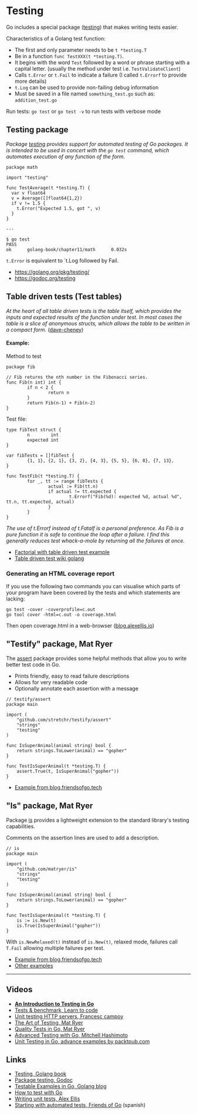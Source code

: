 # Testing

Go includes a special package ([testing]) that makes writing tests easier.

[testing]:https://golang.org/pkg/testing/

Characteristics of a Golang test function:

- The first and only parameter needs to be `t *testing.T`
- Be in a function `func TestXXX(t *testing.T)`.
- It begins with the word `Test` followed by a word or phrase starting with a capital letter.
(usually the method under test i.e. `TestValidateClient`)
- Calls `t.Error` or `t.Fail` to indicate a failure (I called `t.Errorf` to provide more details)
- `t.Log` can be used to provide non-failing debug information
- Must be saved in a file named `something_test.go` such as: `addition_test.go`


Run tests:
`go test` or `go test -v` to run tests with verbose mode

## Testing package

*Package [testing] provides support for automated testing of Go packages. It is intended to 
be used in concert with the `go test` command, which automates execution of any function of the form.*

[testing]: https://golang.org/pkg/testing/

```
package math

import "testing"

func TestAverage(t *testing.T) {
  var v float64
  v = Average([]float64{1,2})
  if v != 1.5 {
    t.Error("Expected 1.5, got ", v)
  }
}

---

$ go test
PASS
ok      golang-book/chapter11/math      0.032s
```
`t.Error` is equivalent to `t.Log followed by Fail.
- https://golang.org/pkg/testing/
- https://godoc.org/testing

## Table driven tests (Test tables)
*At the heart of all table driven tests is the table itself, which provides the inputs and expected results of the function under test. In most cases the table is a slice of anonymous structs, which allows the table to be written in a compact form.* ([dave-cheney])

[dave-cheney]: https://dave.cheney.net/2013/06/09/writing-table-driven-tests-in-go

#### Example:
Method to test
```
package fib

// Fib returns the nth number in the Fibonacci series.
func Fib(n int) int {
        if n < 2 {
                return n
        }
        return Fib(n-1) + Fib(n-2)
}
```

Test file:
```
type fibTest struct {
        n        int
        expected int
}

var fibTests = []fibTest {
        {1, 1}, {2, 1}, {3, 2}, {4, 3}, {5, 5}, {6, 8}, {7, 13},
}

func TestFib(t *testing.T) {
        for _, tt := range fibTests {
                actual := Fib(tt.n)
                if actual != tt.expected {
                        t.Errorf("Fib(%d): expected %d, actual %d", tt.n, tt.expected, actual)
                }
        }
}
```
*The use of t.Errorf instead of t.Fatalf is a personal preference. As Fib is a pure function it is safe to continue the loop after a failure. I find this generally reduces test whack-a-mole by returning all the failures at once.*

- [Factorial with table driven test example](../src/13-testing/02-table-driven-test/factorial_test.go)
- [Table driven test wiki golang](https://github.com/golang/go/wiki/TableDrivenTests)

### Generating an HTML coverage report

If you use the following two commands you can visualise which parts of your program have been covered by the tests and which statements are lacking:

```
go test -cover -coverprofile=c.out
go tool cover -html=c.out -o coverage.html 
```

Then open coverage.html in a web-browser ([blog.alexellis.io])

[blog.alexellis.io]: https://blog.alexellis.io/golang-writing-unit-tests/

## "Testify" package, Mat Ryer

The [assert] package provides some helpful methods that allow you to write better test code in Go.

[assert]: https://github.com/stretchr/testify

- Prints friendly, easy to read failure descriptions
- Allows for very readable code
- Optionally annotate each assertion with a message

```
// testify/assert
package main

import (
	"github.com/stretchr/testify/assert"
	"strings"
	"testing"
)

func IsSuperAnimal(animal string) bool {
	return strings.ToLower(animal) == "gopher"
}

func TestIsSuperAnimal(t *testing.T) {
	assert.True(t, IsSuperAnimal("gopher"))
}
```
- [Example from blog.friendsofgo.tech](https://blog.friendsofgo.tech/posts/empezando-con-los-tests-automatizados-en-go/)

## "Is" package, Mat Ryer

Package [is] provides a lightweight extension to the standard library's testing capabilities.

Comments on the assertion lines are used to add a description.

[is]: https://github.com/matryer/is

```
// is
package main

import (
	"github.com/matryer/is"
	"strings"
	"testing"
)

func IsSuperAnimal(animal string) bool {
	return strings.ToLower(animal) == "gopher"
}

func TestIsSuperAnimal(t *testing.T) {
	is := is.New(t)
	is.True(IsSuperAnimal("gopher"))
}

```

With `is.NewRelaxed(t)` instead of `is.New(t)`, relaxed mode, failures call `T.Fail` allowing multiple failures per test.

- [Example from blog.friendsofgo.tech](https://blog.friendsofgo.tech/posts/empezando-con-los-tests-automatizados-en-go/)
- [Other examples](../src/13-testing/03-testing-packages)

---

## Videos

- [**An Introduction to Testing in Go**](https://www.youtube.com/watch?v=GlA57dHa5Rg)
- [Tests & benchmark, Learn to code](https://www.youtube.com/watch?v=OtNJgykLMjk)
- [Unit testing HTTP servers, Francesc campoy](https://www.youtube.com/watch?v=hVFEV-ieeew)
- [The Art of Testing, Mat Ryer](https://www.youtube.com/watch?v=EOpj9aZ8Kfo)
- [Quality Tests in Go, Mat Ryer](https://www.youtube.com/watch?v=MMnaq2jwAiE)
- [Advanced Testing with Go, Mitchell Hashimoto](https://www.youtube.com/watch?v=yszygk1cpEc)
- [Unit Testing in Go, advance examples by packtpub.com](https://www.youtube.com/watch?v=j_Isq09hZG8)

## Links

- [Testing, Golang book](http://www.golang-book.com/books/intro/12) 
- [Package testing, Godoc](https://godoc.org/testing)
- [Testable Examples in Go, Golang blog](https://blog.golang.org/examples)
- [How to test with Go](https://www.calhoun.io/how-to-test-with-go/)
- [Writing unit tests, Alex Ellis](https://blog.alexellis.io/golang-writing-unit-tests/)
- [Starting with automated tests, Friends of Go](https://blog.friendsofgo.tech/posts/empezando-con-los-tests-automatizados-en-go/) (spanish)
